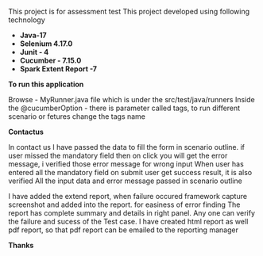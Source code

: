 This project is for assessment test
This project developed using following technology

* **Java-17**
* **Selenium 4.17.0**
* **Junit - 4**
* **Cucumber - 7.15.0**
* **Spark Extent Report -7**


 **To run this application**

 Browse - MyRunner.java file which is under the src/test/java/runners
 Inside the @cucumberOption - there is parameter called tags, to run different scenario or fetures change the tags name

 **Contactus** 

 In contact us I have passed the data to fill the form in scenario outline.
 if user missed the mandatory field then on click you will get the error message, i verified those error message for wrong input
 When user has entered all the mandatory field on submit user get success result, it is also verified
 All the input data and error message passed in scenario outline

I have added the extend report, when failure occured framework capture screenshot and added into the report. for easiness of error finding
The report has complete summary and details in right panel. 
Any one can verify the failure and sucess of the Test case.
I have created html report as well pdf report, so that pdf report can be emailed to the reporting manager

 **Thanks**
 

